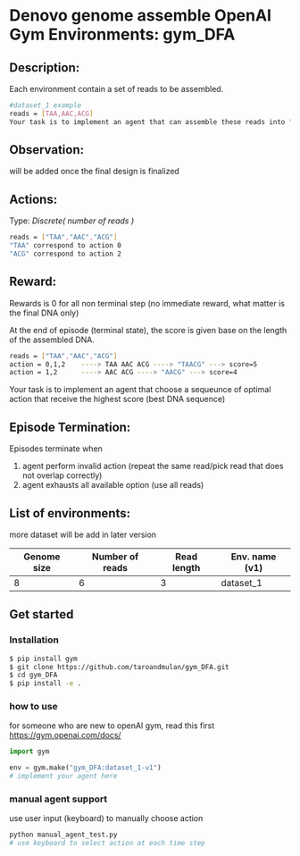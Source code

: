 # Denovo genome assemble OpenAI Gym Environments: gym_DFA

## Description:
Each environment contain a set of reads to be assembled. 
```bash
#dataset_1 example
reads = [TAA,AAC,ACG] 
Your task is to implement an agent that can assemble these reads into "TAACG"
```
## Observation:
will be added once the final design is finalized		


## Actions:

Type: *Discrete( number of reads )*
```bash
reads = ["TAA","AAC","ACG"]
"TAA" correspond to action 0
"ACG" correspond to action 2
```

## Reward:

Rewards is 0 for all non terminal step (no immediate reward, what matter is the final DNA only)

At the end of episode (terminal state), the score is given base on the length of the assembled DNA.

```bash
reads = ["TAA","AAC","ACG"]
action = 0,1,2    ----> TAA AAC ACG ----> "TAACG" ---> score=5
action = 1,2      ----> AAC ACG ----> "AACG" ---> score=4
```
Your task is to implement an agent that choose a sequeunce of optimal action that receive the highest score (best DNA sequence) 
## Episode Termination:

Episodes terminate when 

1. agent perform invalid action (repeat the same read/pick read that does not overlap correctly)
2. agent exhausts all available option (use all reads)

## List of environments:

more dataset will be add in later version


Genome size | Number of reads | Read length | Env. name (v1) | 
------------ | ------------- | ------------- | ------------- | 
8 | 6 | 3 | dataset_1| 


## Get started

### Installation

```bash
$ pip install gym
$ git clone https://github.com/taroandmulan/gym_DFA.git
$ cd gym_DFA
$ pip install -e .
```


### how to use
for someone who are new to openAI gym, read this first https://gym.openai.com/docs/
```python
import gym

env = gym.make("gym_DFA:dataset_1-v1")
# implement your agent here
```
### manual agent support 
use user input (keyboard) to manually choose action
```bash
python manual_agent_test.py
# use keyboard to select action at each time step 
```

